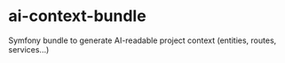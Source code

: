 # ai-context-bundle
Symfony bundle to generate AI-readable project context (entities, routes, services...)
